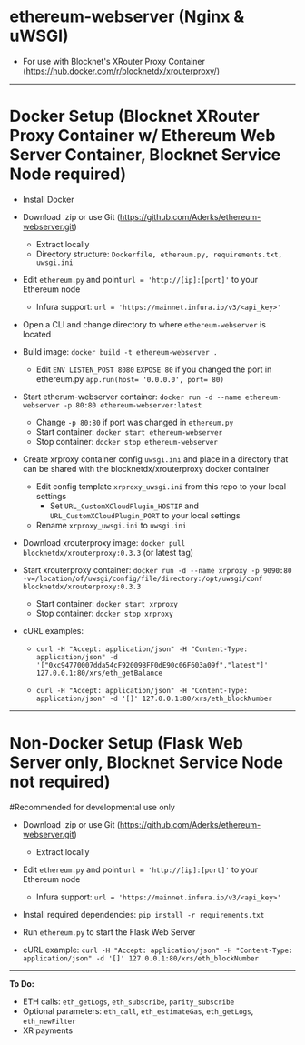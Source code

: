# ethereum-webserver (Nginx & uWSGI)

* For use with Blocknet's XRouter Proxy Container (https://hub.docker.com/r/blocknetdx/xrouterproxy/)

---

# Docker Setup (Blocknet XRouter Proxy Container w/ Ethereum Web Server Container, Blocknet Service Node required)

* Install Docker

* Download .zip or use Git (https://github.com/Aderks/ethereum-webserver.git)
  * Extract locally
  * Directory structure: `Dockerfile, ethereum.py, requirements.txt, uwsgi.ini`
  
* Edit `ethereum.py` and point `url = 'http://[ip]:[port]'` to your Ethereum node
  * Infura support: `url = 'https://mainnet.infura.io/v3/<api_key>'`
  
* Open a CLI and change directory to where `ethereum-webserver` is located

* Build image: `docker build -t ethereum-webserver .`
  * Edit `ENV LISTEN_POST 8080` `EXPOSE 80` if you changed the port in ethereum.py `app.run(host= '0.0.0.0', port= 80)`

* Start etherum-webserver container: `docker run -d --name ethereum-webserver -p 80:80 ethereum-webserver:latest`
  * Change `-p 80:80` if port was changed in `ethereum.py`
  * Start container: `docker start ethereum-webserver`
  * Stop container: `docker stop ethereum-webserver`
  
* Create xrproxy container config `uwsgi.ini` and place in a directory that can be shared with the blocknetdx/xrouterproxy docker container
  * Edit config template `xrproxy_uwsgi.ini` from this repo to your local settings
    * Set `URL_CustomXCloudPlugin_HOSTIP` and `URL_CustomXCloudPlugin_PORT` to your local settings
  * Rename `xrproxy_uwsgi.ini` to `uwsgi.ini`
  
* Download xrouterproxy image: `docker pull blocknetdx/xrouterproxy:0.3.3` (or latest tag)

* Start xrouterproxy container: `docker run -d --name xrproxy -p 9090:80 -v=/location/of/uwsgi/config/file/directory:/opt/uwsgi/conf blocknetdx/xrouterproxy:0.3.3`
  * Start container: `docker start xrproxy`
  * Stop container: `docker stop xrproxy`

* cURL examples:
  * `curl -H "Accept: application/json" -H "Content-Type: application/json" -d '["0xc94770007dda54cF92009BFF0dE90c06F603a09f","latest"]' 127.0.0.1:80/xrs/eth_getBalance`

  * `curl -H "Accept: application/json" -H "Content-Type: application/json" -d '[]' 127.0.0.1:80/xrs/eth_blockNumber`

---

# Non-Docker Setup (Flask Web Server only, Blocknet Service Node not required)
#Recommended for developmental use only

* Download .zip or use Git (https://github.com/Aderks/ethereum-webserver.git)
  * Extract locally
  
* Edit `ethereum.py` and point `url = 'http://[ip]:[port]'` to your Ethereum node
  * Infura support: `url = 'https://mainnet.infura.io/v3/<api_key>'`
  
* Install required dependencies: `pip install -r requirements.txt`
  
* Run `ethereum.py` to start the Flask Web Server

* cURL example: `curl -H "Accept: application/json" -H "Content-Type: application/json" -d '[]' 127.0.0.1:80/xrs/eth_blockNumber`

---

**To Do:**

* ETH calls: `eth_getLogs`, `eth_subscribe`, `parity_subscribe`
* Optional parameters: `eth_call`, `eth_estimateGas`, `eth_getLogs`, `eth_newFilter`
* XR payments
